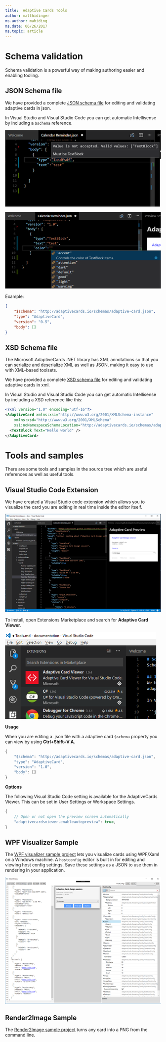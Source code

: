 ```yaml
---
title:  Adaptive Cards Tools
author: matthidinger
ms.author: mahiding
ms.date: 06/26/2017
ms.topic: article
---
```


# Schema validation
Schema validation is a powerful way of making authoring easier and enabling tooling.

## JSON Schema file
We have provided a complete [JSON schema file](http://adaptivecards.io/schemas/adaptive-card.json) for editing and validating 
adaptive cards in json.

In Visual Studio and Visual Studio Code you can get automatic Intellisense by including a `$schema` reference.

![bad](../content/invalidjson1.png)

![autocomplete](../content/autocomplete.png)

Example:
```json
{
    "$schema": "http://adaptivecards.io/schemas/adaptive-card.json",
    "type": "AdaptiveCard",
    "version": "0.5",
    "body": []
}
```

## XSD Schema file
The Microsoft.AdaptiveCards .NET library has XML annotations so that you can serialize and deserialize XML 
as well as JSON, making it easy to use with XML-based toolsets. 

We have provided a complete [XSD schema file](http://adaptivecards.io/schemas/adaptive-card.xsd) for editing and validating 
adaptive cards in xml.

In Visual Studio and Visual Studio Code you can get automatic Intellisense by including a XSD reference like this:

```xml
<?xml version="1.0" encoding="utf-16"?>
<AdaptiveCard xmlns:xsi="http://www.w3.org/2001/XMLSchema-instance" 
    xmlns:xsd="http://www.w3.org/2001/XMLSchema"
    xsi:noNamespaceSchemaLocation="http://adaptivecards.io/schemas/adaptive-card.xsd">
  <TextBlock Text="Hello world" />
</AdaptiveCard>
```

# Tools and samples
There are some tools and samples in the source tree which are useful references as well as useful tools.

## Visual Studio Code Extension
We have created a Visual Studio code extension which allows you to visualize the card you are editing in real time
inside the editor itself. 

![extension](../content/vscode-extension.png)

To install, open Extensions Marketplace and search for **Adaptive Card Viewer**.

![marketplace](../content/vscode-extension-marketplace.png)

**Usage**

When you are editing a .json file with a adaptive card `$schema` property you can view by using **Ctrl+Shift+V A**.
```js
{
    "$schema": "http://adaptivecards.io/schemas/adaptive-card.json",
    "type": "AdaptiveCard",
    "version": "1.0",
    "body": []
}
```

**Options**

The following Visual Studio Code setting is available for the AdaptiveCards Viewer. This can be set in User Settings or Workspace Settings.
```js
{
    // Open or not open the preview screen automatically
    "adaptivecardsviewer.enableautopreview": true,
}
```

## WPF Visualizer Sample
The [WPF visualizer sample project](https://github.com/Microsoft/AdaptiveCards/tree/master/source/dotnet/Samples/WPFVisualizer) lets you visualize cards using WPF/Xaml on a Windows machine.  A `hostconfig`
editor is built in for editing and viewing host config settings. Save these settings as a JSON to use them in rendering
in your application.

![wpf visualizer](../content/wpfvisualizer.png)

## Render2Image Sample
The [Render2Image sample project](https://github.com/Microsoft/AdaptiveCards/tree/master/source/dotnet/Samples/RenderImage) turns any card into a PNG from the command line.
